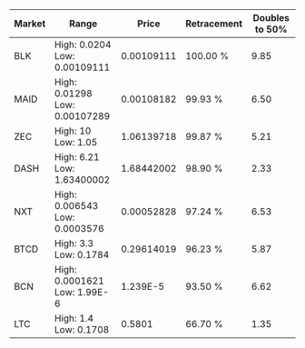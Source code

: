 | Market | Range | Price| Retracement | Doubles to 50% |
| --- | --- | --- | --- | --- |
| BLK | High: 0.0204<br />Low: 0.00109111 | 0.00109111 | 100.00 % | 9.85 |
| MAID | High: 0.01298<br />Low: 0.00107289 | 0.00108182 | 99.93 % | 6.50 |
| ZEC | High: 10<br />Low: 1.05 | 1.06139718 | 99.87 % | 5.21 |
| DASH | High: 6.21<br />Low: 1.63400002 | 1.68442002 | 98.90 % | 2.33 |
| NXT | High: 0.006543<br />Low: 0.0003576 | 0.00052828 | 97.24 % | 6.53 |
| BTCD | High: 3.3<br />Low: 0.1784 | 0.29614019 | 96.23 % | 5.87 |
| BCN | High: 0.0001621<br />Low: 1.99E-6 | 1.239E-5 | 93.50 % | 6.62 |
| LTC | High: 1.4<br />Low: 0.1708 | 0.5801 | 66.70 % | 1.35 |
